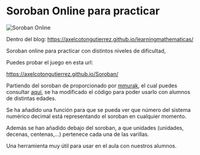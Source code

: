 # Soroban Online para practicar


![Soroban Online](https://axelcotongutierrez.github.io/learningmathematicas/assets/images//posts/Contar3/jcontar3d.jpg)

Dentro del blog: https://axelcotongutierrez.github.io/learningmathematicas/

Soroban online para practicar con distintos niveles de dificultad,

Puedes probar el juego en esta url:

https://axelcotongutierrez.github.io/Soroban/

Partiendo del soroban de proporcionado por [mmurak](https://github.com/mmurak), el cual puedes consultar [aquí](https://mmurak.github.io/SorobanTrainer/index.html), se ha modificado el código para poder usarlo con alumnos de distintas edades.

Se ha añadido una función para que se pueda ver que número del sistema numérico decimal está representando el soroban en cualquier momento.

Además se han añadido debajo del soroban, a que unidades (unidades, decenas, centenas,...) pertenece cada una de las varillas.

Una herramienta muy útil para usar en el aula con nuestros alumnos.

